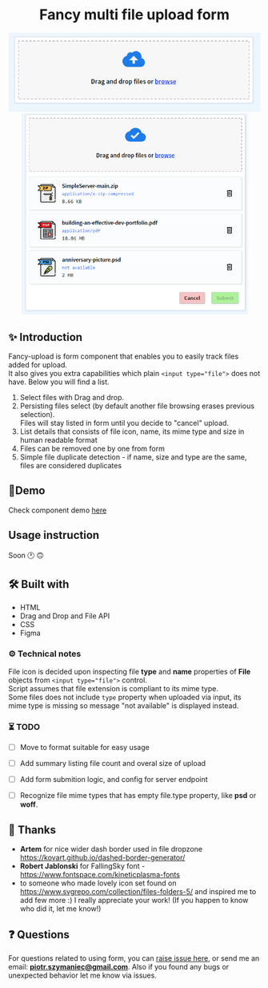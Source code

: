 <div align="center">
<h1 align="center">Fancy multi file upload form</h1>
<img align=center" src="https://github.com/piotrszymaniec/fancy-upload/blob/master/fancy-upload-default.png" alt="fancyupload form layout" style="width: 653px;">
<img src="https://github.com/piotrszymaniec/fancy-upload/blob/master/fancy-upload-files.png" alt="fancyupload form layout" style="width: 453px;">
</div>

## ✨ Introduction
Fancy-upload is form component that enables you to easily track files added for upload.  
It also gives you extra capabilities which plain `<input type="file">` does not have. Below you will find a list.

1. Select files with Drag and drop.
2. Persisting files select (by default another file browsing erases previous selection).  
Files will stay listed in form until you decide to "cancel" upload.
3. List details that consists of file icon, name, its mime type and size in human readable format
4. Files can be removed one by one from form
5. Simple file duplicate detection - if name, size and type are the same, files are considered duplicates
  
    
## 🎉Demo
Check component demo [here](https://funny-moxie-9c3631.netlify.app/)

## Usage instruction
Soon 🕐 🙃

## 🛠 Built with
+ HTML
+ Drag and Drop and File API
+ CSS
+ Figma

### ⚙️ Technical notes
File icon is decided upon inspecting file **type** and **name** properties of **File** objects from `<input type="file">` control.     
Script assumes that file extension is compliant to its mime type.  
Some files does not include `type` property when uploaded via input, its mime type is missing so message "not available" is displayed instead.  

### ⏳ TODO
- [ ] Move to format suitable for easy usage
- [ ] Add summary listing file count and overal size of upload 
- [ ] Add form submition logic, and config for server endpoint
- [ ] Recognize file mime types that has empty file.type property, like **psd** or **woff**.


## 🙏 Thanks
- **Artem** for nice wider dash border used in file dropzone https://kovart.github.io/dashed-border-generator/
- **Robert Jablonski** for FallingSky font - https://www.fontspace.com/kineticplasma-fonts
- to someone who made lovely icon set found on https://www.svgrepo.com/collection/files-folders-5/ and inspired me to add few more :)
I really appreciate your work! (If you happen to know who did it, let me know!)

## ❓ Questions
For questions related to using form, you can [raise issue here](https://github.com/piotrszymaniec/fancy-upload/issues/new), or send me an email: [**piotr.szymaniec@gmail.com**](mailto:piotr.szymaniec@gmail.com). Also if you found any bugs or unexpected behavior let me know via issues.
